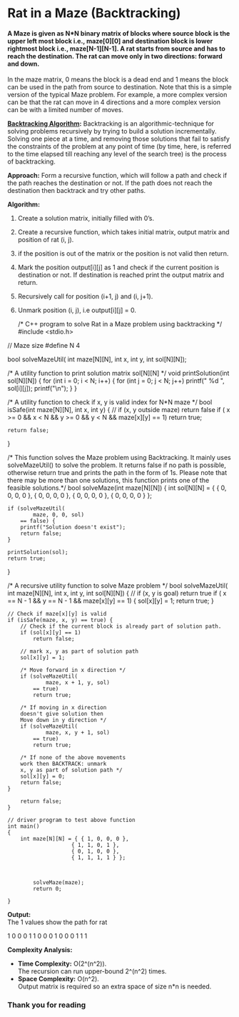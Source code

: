 # Rat in a Maze (Backtracking)
#### A Maze is given as N*N binary matrix of blocks where source block is the upper left most block i.e., maze[0][0] and destination block is lower rightmost block i.e., maze[N-1][N-1]. A rat starts from source and has to reach the destination. The rat can move only in two directions: forward and down.

In the maze matrix, 0 means the block is a dead end and 1 means the block can be used in the path from source to destination. Note that this is a simple version of the typical Maze problem. For example, a more complex version can be that the rat can move in 4 directions and a more complex version can be with a limited number of moves.

[**Backtracking Algorithm**](https://www.geeksforgeeks.org/backtracking-algorithms/)**:**  Backtracking is an algorithmic-technique for solving problems recursively by trying to build a solution incrementally. Solving one piece at a time, and removing those solutions that fail to satisfy the constraints of the problem at any point of time (by time, here, is referred to the time elapsed till reaching any level of the search tree) is the process of backtracking.

**Approach:** Form a recursive function, which will follow a path and check if the path reaches the destination or not. If the path does not reach the destination then backtrack and try other paths.

**Algorithm:**

1.  Create a solution matrix, initially filled with 0’s.
2.  Create a recursive function, which takes initial matrix, output matrix and position of rat (i, j).
3.  if the position is out of the matrix or the position is not valid then return.
4.  Mark the position output[i][j] as 1 and check if the current position is destination or not. If destination is reached print the output matrix and return.
5.  Recursively call for position (i+1, j) and (i, j+1).
6.  Unmark position (i, j), i.e output[i][j] = 0.

    /* C++ program to solve Rat in
a Maze problem using backtracking */
#include <stdio.h>

// Maze size
#define N 4

bool solveMazeUtil(
	int maze[N][N], int x,
	int y, int sol[N][N]);

/* A utility function to print
solution matrix sol[N][N] */
void printSolution(int sol[N][N])
{
	for (int i = 0; i < N; i++) {
		for (int j = 0; j < N; j++)
			printf(" %d ", sol[i][j]);
		printf("\n");
	}
}

/* A utility function to check if x,
y is valid index for N*N maze */
bool isSafe(int maze[N][N], int x, int y)
{
	// if (x, y outside maze) return false
	if (
		x >= 0 && x < N && y >= 0
		&& y < N && maze[x][y] == 1)
		return true;

	return false;
}

/* This function solves the Maze problem
using Backtracking. It mainly uses
solveMazeUtil() to solve the problem.
It returns false if no path is possible,
otherwise return true and prints the path
in the form of 1s. Please note that there
may be more than one solutions, this
function prints one of the feasible
solutions.*/
bool solveMaze(int maze[N][N])
{
	int sol[N][N] = { { 0, 0, 0, 0 },
					{ 0, 0, 0, 0 },
					{ 0, 0, 0, 0 },
					{ 0, 0, 0, 0 } };

	if (solveMazeUtil(
			maze, 0, 0, sol)
		== false) {
		printf("Solution doesn't exist");
		return false;
	}

	printSolution(sol);
	return true;
}

/* A recursive utility function
to solve Maze problem */
bool solveMazeUtil(
	int maze[N][N], int x,
	int y, int sol[N][N])
{
	// if (x, y is goal) return true
	if (
		x == N - 1 && y == N - 1
		&& maze[x][y] == 1) {
		sol[x][y] = 1;
		return true;
	}

	// Check if maze[x][y] is valid
	if (isSafe(maze, x, y) == true) {
		// Check if the current block is already part of solution path.
		if (sol[x][y] == 1)
			return false;
	
		// mark x, y as part of solution path
		sol[x][y] = 1;

		/* Move forward in x direction */
		if (solveMazeUtil(
				maze, x + 1, y, sol)
			== true)
			return true;

		/* If moving in x direction
		doesn't give solution then
		Move down in y direction */
		if (solveMazeUtil(
				maze, x, y + 1, sol)
			== true)
			return true;
	
		/* If none of the above movements
		work then BACKTRACK: unmark
		x, y as part of solution path */
		sol[x][y] = 0;
		return false;
	}

    	return false;
    }
    
    // driver program to test above function
    int main()
    {
    	int maze[N][N] = { { 1, 0, 0, 0 },
    					{ 1, 1, 0, 1 },
    					{ 0, 1, 0, 0 },
    					{ 1, 1, 1, 1 } };
  

      
        	solveMaze(maze);
        	return 0;
    
    }

**Output:**  
The 1 values show the path for rat

 1  0  0  0 
 1  1  0  0 
 0  1  0  0 
 0  1  1  1

**Complexity Analysis:**

-   **Time Complexity:**  O(2^(n^2)).  
    The recursion can run upper-bound 2^(n^2) times.
-   **Space Complexity:**  O(n^2).  
    Output matrix is required so an extra space of size n*n is needed.
### Thank you for reading